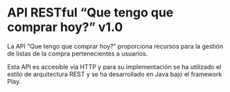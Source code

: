 API RESTful “Que tengo que comprar hoy?” v1.0
=============================================

La API “Que tengo que comprar hoy?” proporciona recursos para la gestión de listas de la compra pertenecientes a usuarios.

Esta API es accesible vía HTTP y para su implementación se ha utilizado el estilo de arquitectura REST y se ha desarrollado en Java bajo el framework Play. 
